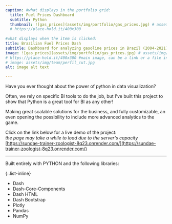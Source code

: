 ```yaml
---
caption: #what displays in the portfolio grid:
  title: Fuel Prices Dashboard
  subtitle: Python
  thumbnail: ![gas_prices](assets/img/portfolio/gas_prices.jpg) # assets/img/team/gas_prices.jpg
  # https://place-hold.it/400x300
  
#what displays when the item is clicked: 
title: Brazilian Fuel Prices Dash
subtitle: Dashboard for analyzing gasoline prices in Brazil (2004-2021) made with Python.
image: ![gas_prices](assets/img/portfolio/gas_prices.jpg) # assets/img/team/gas_prices.jpg
# https://place-hold.it/400x300 #main image, can be a link or a file in assets/img/portfolio
# image: assets/img/team/perfil_cut.jpg
alt: image alt text

---
```


Have you ever thought about the power of python in data visualization?

Often, we rely on specific BI tools to do the job, but I've built this project to show that Python is a great tool for BI as any other!

Making great scalable solutions for the business, and fully customizable, an even opening the possibility to include more advanced analytics to the game.

Click on the link below for a live demo of the project:<br>
*the page may take a while to load due to the server's capacity*<br>
[https://sundae-trainer-zoologist-8q23.onrender.com/](https://sundae-trainer-zoologist-8q23.onrender.com/) 

---

Built entirely with PYTHON and the following libraries:

{:.list-inline} 
- Dash
- Dash-Core-Components
- Dash HTML
- Dash Bootstrap
- Plotly
- Pandas
- NumPy
